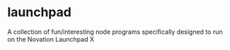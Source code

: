 # launchpad
A collection of fun/interesting node programs specifically designed to run on the Novation Launchpad X
